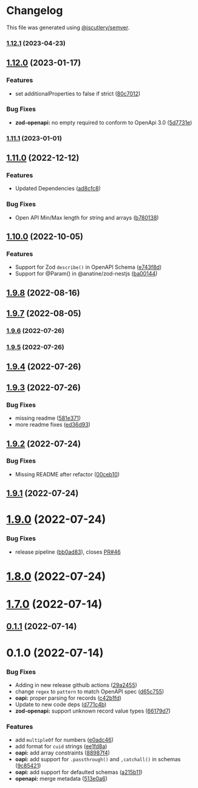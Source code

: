 # Changelog

This file was generated using [@jscutlery/semver](https://github.com/jscutlery/semver).

### [1.12.1](https://github.com/anatine/zod-plugins/compare/zod-openapi-1.12.0...zod-openapi-1.12.1) (2023-04-23)

## [1.12.0](https://github.com/anatine/zod-plugins/compare/zod-openapi-1.11.1...zod-openapi-1.12.0) (2023-01-17)


### Features

* set additionalProperties to false if strict ([80c7012](https://github.com/anatine/zod-plugins/commit/80c7012922bb4b1a59a5b96d0b5680e7cc436976))


### Bug Fixes

* **zod-openapi:** no empty required to conform to OpenApi 3.0 ([5d7731e](https://github.com/anatine/zod-plugins/commit/5d7731e3ae8b457664f2a750274005d0a5a50f7f))

### [1.11.1](https://github.com/anatine/zod-plugins/compare/zod-openapi-1.11.0...zod-openapi-1.11.1) (2023-01-01)

## [1.11.0](https://github.com/anatine/zod-plugins/compare/zod-openapi-1.10.0...zod-openapi-1.11.0) (2022-12-12)


### Features

* Updated Dependencies ([ad8cfc8](https://github.com/anatine/zod-plugins/commit/ad8cfc8fa40ca32736dbfb0d8906569d2a626cbe))


### Bug Fixes

* Open API Min/Max length for string and arrays ([b780138](https://github.com/anatine/zod-plugins/commit/b78013862285b5e7f1c336db26dcf2f5bc356f51))

## [1.10.0](https://github.com/anatine/zod-plugins/compare/zod-openapi-1.9.7...zod-openapi-1.10.0) (2022-10-05)


### Features

*  Support for Zod `describe()` in OpenAPI Schema ([e743f8d](https://github.com/anatine/zod-plugins/commit/e743f8d18b71ded62863c3f8c22db4be2b576479))
* Support for @Param() in @anatine/zod-nestjs ([ba00144](https://github.com/anatine/zod-plugins/commit/ba001444d3554695fe6db6b0d449f03351d65c48))

## [1.9.8](https://github.com/anatine/zod-plugins/compare/zod-openapi-1.9.7...zod-openapi-1.9.8) (2022-08-16)



## [1.9.7](https://github.com/anatine/zod-plugins/compare/zod-openapi-1.9.6...zod-openapi-1.9.7) (2022-08-05)



### [1.9.6](https://github.com/anatine/zod-plugins/compare/zod-openapi-1.9.5...zod-openapi-1.9.6) (2022-07-26)

### [1.9.5](https://github.com/anatine/zod-plugins/compare/zod-openapi-1.9.4...zod-openapi-1.9.5) (2022-07-26)

## [1.9.4](https://github.com/anatine/zod-plugins/compare/zod-openapi-1.9.3...zod-openapi-1.9.4) (2022-07-26)



## [1.9.3](https://github.com/anatine/zod-plugins/compare/zod-openapi-1.9.2...zod-openapi-1.9.3) (2022-07-26)


### Bug Fixes

* missing readme ([581e371](https://github.com/anatine/zod-plugins/commit/581e37112c223782759635ae34937a0dfa664dc9))
* more readme fixes ([ed36d93](https://github.com/anatine/zod-plugins/commit/ed36d935dc6bb93ab35b5212e966130ff3ba9838))



## [1.9.2](https://github.com/anatine/zod-plugins/compare/zod-openapi-1.9.1...zod-openapi-1.9.2) (2022-07-24)


### Bug Fixes

* Missing README after refactor ([00ceb10](https://github.com/anatine/zod-plugins/commit/00ceb10be8251c6be2a83e64a9a8cd6116451938))



## [1.9.1](https://github.com/anatine/zod-plugins/compare/zod-openapi-1.9.0...zod-openapi-1.9.1) (2022-07-24)



# [1.9.0](https://github.com/anatine/zod-plugins/compare/zod-openapi-1.8.0...zod-openapi-1.9.0) (2022-07-24)


### Bug Fixes

* release pipeline ([bb0ad83](https://github.com/anatine/zod-plugins/commit/bb0ad836a954659b778f1181dff4fe99daf35447)), closes [PR#46](https://github.com/PR/issues/46)



# [1.8.0](https://github.com/anatine/zod-plugins/compare/zod-openapi-1.7.0...zod-openapi-1.8.0) (2022-07-24)



# [1.7.0](https://github.com/anatine/zod-plugins/compare/zod-openapi-1.6.2...zod-openapi-1.7.0) (2022-07-14)



## [0.1.1](https://github.com/anatine/zod-plugins/compare/zod-openapi-0.1.0...zod-openapi-0.1.1) (2022-07-14)



# 0.1.0 (2022-07-14)


### Bug Fixes

* Adding in new release githuib actions ([29a2455](https://github.com/anatine/zod-plugins/commit/29a2455161f7021df9f933d0d8b200a08fe31fde))
* change `regex` to `pattern` to match OpenAPI spec ([d65c755](https://github.com/anatine/zod-plugins/commit/d65c755aeef95ff19b1b767ec7018ac44be3c83f))
* **oapi:** proper parsing for records ([c42b1fd](https://github.com/anatine/zod-plugins/commit/c42b1fd8f3e39fbcdd9b5f89561723388fc2232c))
* Update to new code deps ([d771c4b](https://github.com/anatine/zod-plugins/commit/d771c4b2b026635a6704eeb1fca80dd2f2e5e8e8))
* **zod-openapi:** support unknown record value types ([66179d7](https://github.com/anatine/zod-plugins/commit/66179d736599d8f300afef936d3e776ca5ea488f))


### Features

* add `multipleOf` for numbers ([e0adc46](https://github.com/anatine/zod-plugins/commit/e0adc467bf5eb79ae8b37e2c9818af2c62e23568))
* add format for `cuid` strings ([ee1fd8a](https://github.com/anatine/zod-plugins/commit/ee1fd8ae5ba456d0ad4744fcf6de38289cf26b53))
* **oapi:** add array constraints ([88987f4](https://github.com/anatine/zod-plugins/commit/88987f432fbd7657dff77f0a3b377d2757578101))
* **oapi:** add support for `.passthrough()` and `,catchall()` in schemas ([9c85421](https://github.com/anatine/zod-plugins/commit/9c85421fcd97ecca4f268ff2f180dcf99cea4ab3))
* **oapi:** add support for defaulted schemas ([a215b11](https://github.com/anatine/zod-plugins/commit/a215b110ccfad19c5fd5e7942df1c094eb7e953e))
* **openapi:** merge metadata ([513e0a6](https://github.com/anatine/zod-plugins/commit/513e0a6fc90e579f14ef9c89389001ea8b08c20e))
